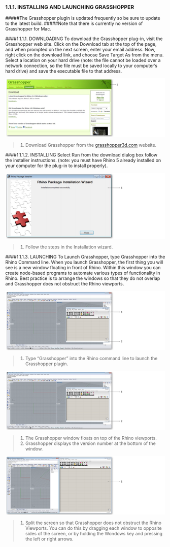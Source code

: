 ### 1.1.1. INSTALLING AND LAUNCHING GRASSHOPPER

#####The Grasshopper plugin is updated frequently so be sure to update to the latest build.
#####Note that there is currently no version of Grasshopper for Mac.


####1.1.1.1. DOWNLOADING
To download the Grasshopper plug-in, visit the Grasshopper web site. Click on the Download tab at the top of the page, and when prompted on the next screen, enter your email address. Now, right click on the download link, and choose Save Target As from the menu. Select a location on your hard drive (note: the file cannot be loaded over a network connection, so the file must be saved locally to your computer’s hard drive) and save the executable file to that address.

![](images/f0-0/f0-0_Download.png)

>1. Download Grasshopper from the [grasshopper3d.com](http://grasshopper3d.com) website.


####1.1.1.2. INSTALLING
Select Run from the download dialog box follow the installer instructions. (note: you must have Rhino 5 already installed on your computer for the plug-in to install properly).

![f0-0_install.bmp](images/f0-0/f0-0_Install.png)
>1. Follow the steps in the Installation wizard.

####1.1.1.3. LAUNCHING
To Launch Grasshopper, type Grasshopper into the Rhino Command line. When you launch Grasshopper, the first thing you will see is a new window floating in front of Rhino. Within this window you can create node-based programs to automate various types of functionality in Rhino. Best practice is to arrange the windows so that they do not overlap and Grasshopper does not obstruct the Rhino viewports.

![f0-0_launch.bmp](images/f0-0/f0-0_Launch.png)
>1. Type “Grasshopper” into the Rhino command line to launch the Grasshopper plugin.


![f0-0_floating-viewport.bmp](images/f0-0/f0-0_Floating-Viewport.png)
>1. The Grasshopper window floats on top of the Rhino viewports.
>2. Grasshopper displays the version number at the bottom of the window.

![f0-0_split-viewport.bmp](images/f0-0/f0-0_Split-Viewport.png)
>1. Split the screen so that Grasshopper does not obstruct the Rhino Viewports.
You can do this by dragging each window to opposite sides of the screen, or by
holding the Wondows key and pressing the left or right arrows.



